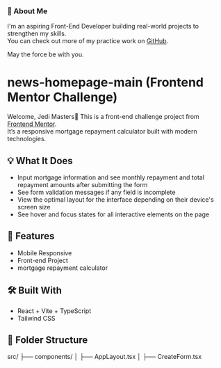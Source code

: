### 🙋 About Me

I'm an aspiring Front-End Developer building real-world projects to strengthen my skills.  
You can check out more of my practice work on [GitHub](https://github.com/Takstan).

May the force be with you.

# news-homepage-main (Frontend Mentor Challenge)

Welcome, Jedi Masters👋 This is a front-end challenge project from [Frontend Mentor](https://www.frontendmentor.io/).  
It’s a responsive mortgage repayment calculator built with modern technologies.

## 💡 What It Does

- Input mortgage information and see monthly repayment and total repayment amounts after submitting the form
- See form validation messages if any field is incomplete
- View the optimal layout for the interface depending on their device's screen size
- See hover and focus states for all interactive elements on the page

## 🚀 Features

- Mobile Responsive
- Front-end Project
- mortgage repayment calculator

## 🛠️ Built With

- React + Vite + TypeScript
- Tailwind CSS

## 📁 Folder Structure

src/
├── components/
│ ├── AppLayout.tsx
│ ├── CreateForm.tsx
